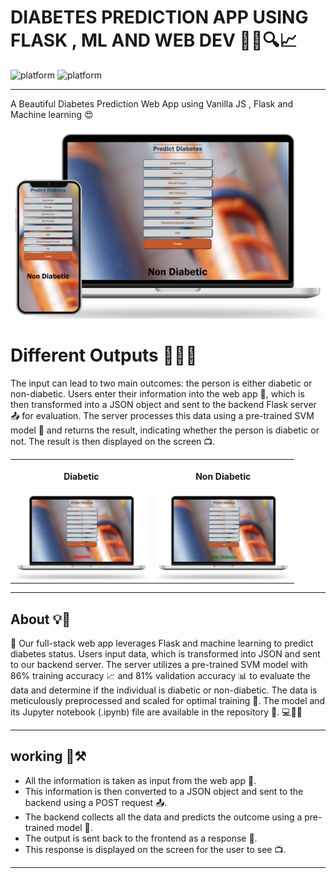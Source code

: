 # DIABETES PREDICTION APP USING FLASK , ML AND WEB DEV 🤖🧠🔍📈

![platform](https://img.shields.io/badge/platform-webdev-green.svg)
![platform](https://img.shields.io/badge/flask-2.2.3-brightgreen.svg)

---

A Beautiful Diabetes Prediction Web App using Vanilla JS , Flask and Machine learning 😍

<div align="center">
<img src = "./images/dia1.png" width="600px" />

</div>

# Different Outputs 📱📲📳

The input can lead to two main outcomes: the person is either diabetic or non-diabetic. Users enter their information into the web app 📝, which is then transformed into a JSON object and sent to the backend Flask server 📤 for evaluation. The server processes this data using a pre-trained SVM model 🧠 and returns the result, indicating whether the person is diabetic or not. The result is then displayed on the screen 📺.

<table style="width:90%">
  <tr>
    <th><p p align="center"> Diabetic </p> </th>
    <th><p p align="center"> Non Diabetic  </th> </p>
  </tr>
  <tr>
    <td><div  align="center"><img src = "./images/diabetic.png" width="600px" /></td> </div>
    <td><div  align="center"><img src = "./images/non dia.png" width="600px" /></td></div>
  </td> 
   
  </tr>
</table>

---

## About 💡🎯

🚀 Our full-stack web app leverages Flask and machine learning to predict diabetes status. Users input data, which is transformed into JSON and sent to our backend server. The server utilizes a pre-trained SVM model with 86% training accuracy 📈 and 81% validation accuracy 📊 to evaluate the data and determine if the individual is diabetic or non-diabetic. The data is meticulously preprocessed and scaled for optimal training 🔄. The model and its Jupyter notebook (.ipynb) file are available in the repository 📁. 💻🧠✨

---

## working 💪⚒

- All the information is taken as input from the web app 📝.
- This information is then converted to a JSON object and sent to the backend using a POST request 📤.
- The backend collects all the data and predicts the outcome using a pre-trained model 🧠.
- The output is sent back to the frontend as a response 📩.
- This response is displayed on the screen for the user to see 📺.

---
